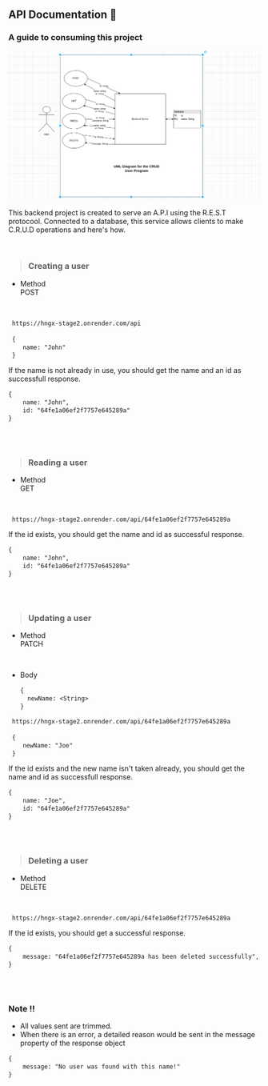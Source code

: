 ## API Documentation :memo:

### A guide to consuming this project

![UML diagram for the CRUD User Program By Francis Onukwu](./src/utils/UML.png)

This backend project is created to serve an A.P.I using the R.E.S.T protocool. Connected to a database, this service allows clients to make C.R.U.D operations and here's how.

<br>

> ### Creating a user

- Method  
  POST

<br>

```
 https://hngx-stage2.onrender.com/api

 {
    name: "John"
 }
```

If the name is not already in use, you should get the name and an id as successfull response.

```
{
    name: "John",
    id: "64fe1a06ef2f7757e645289a"
}
```

<br>
<br>

> ### Reading a user

- Method  
  GET

<br>

```
 https://hngx-stage2.onrender.com/api/64fe1a06ef2f7757e645289a
```

If the id exists, you should get the name and id as successful response.

```
{
    name: "John",
    id: "64fe1a06ef2f7757e645289a"
}
```

<br>
<br>

> ### Updating a user

- Method  
  PATCH

<br>

- Body
  ```
  {
    newName: <String>
  }
  ```

```
 https://hngx-stage2.onrender.com/api/64fe1a06ef2f7757e645289a

 {
    newName: "Joe"
 }
```

If the id exists and the new name isn't taken already, you should get the name and id as successfull response.

```
{
    name: "Joe",
    id: "64fe1a06ef2f7757e645289a"
}
```

<br>
<br>

> ### Deleting a user

- Method  
  DELETE

<br>

```
 https://hngx-stage2.onrender.com/api/64fe1a06ef2f7757e645289a
```

If the id exists, you should get a successful response.

```
{
    message: "64fe1a06ef2f7757e645289a has been deleted successfully",
}
```

<br>
<br>

### Note :bangbang:

- All values sent are trimmed.
- When there is an error, a detailed reason would be sent in the message property of the response object

```
{
    message: "No user was found with this name!"
}
```
